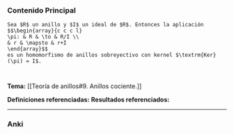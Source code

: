 ### Contenido Principal

```ad-cor
Sea $R$ un anillo y $I$ un ideal de $R$. Entonces la aplicación
$$\begin{array}{c c c l}
\pi: & R & \to & R/I \\
& r & \mapsto & r+I
\end{array}$$
es un homomorfismo de anillos sobreyectivo con kernel $\textrm{Ker}(\pi) = I$.
```

```ad-proof


```

**Tema:** [[Teoría de anillos#9. Anillos cociente.]]

**Definiciones referenciadas:**
**Resultados referenciados:**

---
### Anki
